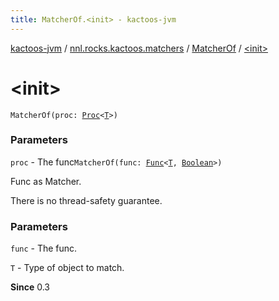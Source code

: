 ```yaml
---
title: MatcherOf.<init> - kactoos-jvm
---
```


[kactoos-jvm](../../index.html) / [nnl.rocks.kactoos.matchers](../index.html) / [MatcherOf](index.html) / [&lt;init&gt;](./-init-.html)

# &lt;init&gt;

`MatcherOf(proc: `[`Proc`](../../nnl.rocks.kactoos/-proc/index.html)`<`[`T`](index.html#T)`>)`

### Parameters

`proc` - The func`MatcherOf(func: `[`Func`](../../nnl.rocks.kactoos/-func/index.html)`<`[`T`](index.html#T)`, `[`Boolean`](https://kotlinlang.org/api/latest/jvm/stdlib/kotlin/-boolean/index.html)`>)`

Func as Matcher.

There is no thread-safety guarantee.

### Parameters

`func` - The func.

`T` - Type of object to match.

**Since**
0.3

